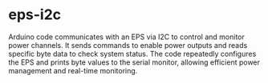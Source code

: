 # eps-i2c
Arduino code communicates with an EPS via I2C to control and monitor power channels. It sends commands to enable power outputs and reads specific byte data to check system status. The code repeatedly configures the EPS and prints byte values to the serial monitor, allowing efficient power management and real-time monitoring.
